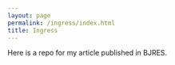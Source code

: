 ```yaml
---
layout: page
permalink: /ingress/index.html
title: Ingress
---
```


Here is a repo for my article published in BJRES.
